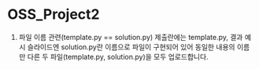 # OSS_Project2

1) 파일 이름 관련(template.py == solution.py)
   제출란에는 template.py, 결과 예시 슬라이드엔 solution.py란 이름으로 파일이 구현되어 있어 동일한 내용의 이름만 다른 두 파일(template.py, solution.py)을 모두 업로드합니다.
